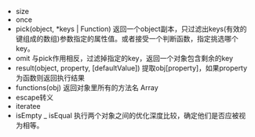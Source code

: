 - size
- once
- pick(object, *keys | Function) 
返回一个object副本，只过滤出keys(有效的键组成的数组)参数指定的属性值。或者接受一个判断函数，指定挑选哪个key。
- omit 与pick作用相反，过滤掉指定的key，返回一个对象包含剩余的key
- result(object, property, [defaultValue]) 提取obj[property]，如果property为函数则返回执行结果 
- functions(obj) 返回对象里所有的方法名 Array
- escape转义
- iteratee 
- isEmpty
_ isEqual 执行两个对象之间的优化深度比较，确定他们是否应被视为相等。